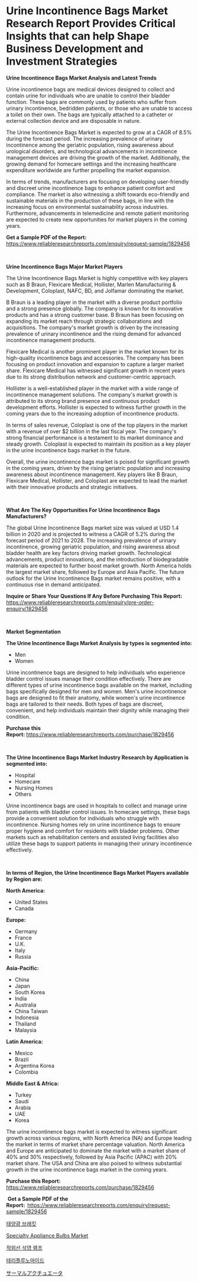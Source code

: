 <p><h1>Urine Incontinence Bags Market Research Report Provides Critical Insights that can help Shape Business Development and Investment Strategies</h1></p><p><strong>Urine Incontinence Bags Market Analysis and Latest Trends</strong></p>
<p><p>Urine incontinence bags are medical devices designed to collect and contain urine for individuals who are unable to control their bladder function. These bags are commonly used by patients who suffer from urinary incontinence, bedridden patients, or those who are unable to access a toilet on their own. The bags are typically attached to a catheter or external collection device and are disposable in nature.</p><p>The Urine Incontinence Bags Market is expected to grow at a CAGR of 8.5% during the forecast period. The increasing prevalence of urinary incontinence among the geriatric population, rising awareness about urological disorders, and technological advancements in incontinence management devices are driving the growth of the market. Additionally, the growing demand for homecare settings and the increasing healthcare expenditure worldwide are further propelling the market expansion.</p><p>In terms of trends, manufacturers are focusing on developing user-friendly and discreet urine incontinence bags to enhance patient comfort and compliance. The market is also witnessing a shift towards eco-friendly and sustainable materials in the production of these bags, in line with the increasing focus on environmental sustainability across industries. Furthermore, advancements in telemedicine and remote patient monitoring are expected to create new opportunities for market players in the coming years.</p></p>
<p><strong>Get a Sample PDF of the Report:&nbsp;</strong> <a href="https://www.reliableresearchreports.com/enquiry/request-sample/1829456">https://www.reliableresearchreports.com/enquiry/request-sample/1829456</a></p>
<p>&nbsp;</p>
<p><strong>Urine Incontinence Bags Major Market Players</strong></p>
<p><p>The Urine Incontinence Bags Market is highly competitive with key players such as B Braun, Flexicare Medical, Hollister, Marlen Manufacturing & Development, Coloplast, NAFC, BD, and Jolfamar dominating the market. </p><p>B Braun is a leading player in the market with a diverse product portfolio and a strong presence globally. The company is known for its innovative products and has a strong customer base. B Braun has been focusing on expanding its market reach through strategic collaborations and acquisitions. The company's market growth is driven by the increasing prevalence of urinary incontinence and the rising demand for advanced incontinence management products.</p><p>Flexicare Medical is another prominent player in the market known for its high-quality incontinence bags and accessories. The company has been focusing on product innovation and expansion to capture a larger market share. Flexicare Medical has witnessed significant growth in recent years due to its strong distribution network and customer-centric approach.</p><p>Hollister is a well-established player in the market with a wide range of incontinence management solutions. The company's market growth is attributed to its strong brand presence and continuous product development efforts. Hollister is expected to witness further growth in the coming years due to the increasing adoption of incontinence products.</p><p>In terms of sales revenue, Coloplast is one of the top players in the market with a revenue of over $2 billion in the last fiscal year. The company's strong financial performance is a testament to its market dominance and steady growth. Coloplast is expected to maintain its position as a key player in the urine incontinence bags market in the future.</p><p>Overall, the urine incontinence bags market is poised for significant growth in the coming years, driven by the rising geriatric population and increasing awareness about incontinence management. Key players like B Braun, Flexicare Medical, Hollister, and Coloplast are expected to lead the market with their innovative products and strategic initiatives.</p></p>
<p>&nbsp;</p>
<p><strong>What Are The Key Opportunities For Urine Incontinence Bags Manufacturers?</strong></p>
<p><p>The global Urine Incontinence Bags market size was valued at USD 1.4 billion in 2020 and is projected to witness a CAGR of 5.2% during the forecast period of 2021 to 2028. The increasing prevalence of urinary incontinence, growing geriatric population, and rising awareness about bladder health are key factors driving market growth. Technological advancements, product innovations, and the introduction of biodegradable materials are expected to further boost market growth. North America holds the largest market share, followed by Europe and Asia Pacific. The future outlook for the Urine Incontinence Bags market remains positive, with a continuous rise in demand anticipated.</p></p>
<p><strong>Inquire or Share Your Questions If Any Before Purchasing This Report:</strong> <a href="https://www.reliableresearchreports.com/enquiry/pre-order-enquiry/1829456">https://www.reliableresearchreports.com/enquiry/pre-order-enquiry/1829456</a></p>
<p>&nbsp;</p>
<p><strong>Market Segmentation</strong></p>
<p><strong>The Urine Incontinence Bags Market Analysis by types is segmented into:</strong></p>
<p><ul><li>Men</li><li>Women</li></ul></p>
<p><p>Urine incontinence bags are designed to help individuals who experience bladder control issues manage their condition effectively. There are different types of urine incontinence bags available on the market, including bags specifically designed for men and women. Men's urine incontinence bags are designed to fit their anatomy, while women's urine incontinence bags are tailored to their needs. Both types of bags are discreet, convenient, and help individuals maintain their dignity while managing their condition.</p></p>
<p><strong>Purchase this Report:&nbsp;</strong><a href="https://www.reliableresearchreports.com/purchase/1829456">https://www.reliableresearchreports.com/purchase/1829456</a></p>
<p>&nbsp;</p>
<p><strong>The Urine Incontinence Bags Market Industry Research by Application is segmented into:</strong></p>
<p><ul><li>Hospital</li><li>Homecare</li><li>Nursing Homes</li><li>Others</li></ul></p>
<p><p>Urine incontinence bags are used in hospitals to collect and manage urine from patients with bladder control issues. In homecare settings, these bags provide a convenient solution for individuals who struggle with incontinence. Nursing homes rely on urine incontinence bags to ensure proper hygiene and comfort for residents with bladder problems. Other markets such as rehabilitation centers and assisted living facilities also utilize these bags to support patients in managing their urinary incontinence effectively.</p></p>
<p>&nbsp;</p>
<p><strong>In terms of Region, the Urine Incontinence Bags Market Players available by Region are:</strong></p>
<p>
    <p> <strong> North America: </strong>
        <ul>
            <li>United States</li>
            <li>Canada</li>
        </ul>
        </p> 
    <p> <strong> Europe: </strong>
        <ul>
            <li>Germany</li>
            <li>France</li>
            <li>U.K.</li>
            <li>Italy</li>
            <li>Russia</li>
        </ul>
        </p> 
    <p> <strong> Asia-Pacific: </strong>
        <ul>
            <li>China</li>
            <li>Japan</li>
            <li>South Korea</li>
            <li>India</li>
            <li>Australia</li>
            <li>China Taiwan</li>
            <li>Indonesia</li>
            <li>Thailand</li>
            <li>Malaysia</li>
        </ul>
        </p> 
    <p> <strong> Latin America: </strong>
        <ul>
            <li>Mexico</li>
            <li>Brazil</li>
            <li>Argentina Korea</li>
            <li>Colombia</li>
        </ul>
        </p> 
    <p> <strong> Middle East & Africa: </strong>
        <ul>
            <li>Turkey</li>
            <li>Saudi</li>
            <li>Arabia</li>
            <li>UAE</li>
            <li>Korea</li>
        </ul>
    </p>
    </p>
<p><p>The urine incontinence bags market is expected to witness significant growth across various regions, with North America (NA) and Europe leading the market in terms of market share percentage valuation. North America and Europe are anticipated to dominate the market with a market share of 40% and 30% respectively, followed by Asia Pacific (APAC) with 20% market share. The USA and China are also poised to witness substantial growth in the urine incontinence bags market in the coming years.</p></p>
<p><strong>Purchase this Report: </strong><a href="https://www.reliableresearchreports.com/purchase/1829456">https://www.reliableresearchreports.com/purchase/1829456</a></p>
<p>&nbsp;<strong>Get a Sample PDF of the Report:&nbsp;&nbsp;</strong><a href="https://www.reliableresearchreports.com/enquiry/request-sample/1829456">https://www.reliableresearchreports.com/enquiry/request-sample/1829456</a></p>
<p><strong></strong></p>
<p><p><a href="https://github.com/oajzkywllm460/Market-Research-Report-List-1/blob/main/20265586671.md">태양광 브래킷</a></p><p><a href="https://github.com/dx0328/Market-Research-Report-List-2/blob/main/specialty-appliance-bulbs-market.md">Specialty Appliance Bulbs Market</a></p><p><a href="https://github.com/darrellockm3ytan895656/Market-Research-Report-List-1/blob/main/96078366670.md">적외선 석영 램프</a></p><p><a href="https://medium.com/@dayanarunolfsdottir/%ED%85%8C%EB%A6%AC%ED%94%8C%EB%A3%A8%EB%85%B8%EB%A7%88%EC%9D%B4%EB%93%9C-%EC%8B%9C%EC%9E%A5-%ED%86%B5%EC%B0%B0-%EC%8B%9C%EC%9E%A5-%EB%8F%99%ED%96%A5-%EC%84%B1%EC%9E%A5-2024%EB%85%84%EB%B6%80%ED%84%B0-2031%EB%85%84%EA%B9%8C%EC%A7%80-%EC%98%88%EC%B8%A1-4a3dac388e90">테리플루노마이드</a></p><p><a href="https://github.com/EmoryYundt1935/Market-Research-Report-List-1/blob/main/20651157531.md">サーマルアクチュエータ</a></p></p>